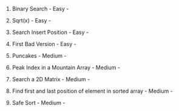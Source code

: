 1. Binary Search - Easy -
   
2. Sqrt(x) - Easy -
   
3. Search Insert Position - Easy -
 
4. First Bad Version - Easy -

5. Puncakes - Medium -

6. Peak Index in a Mountain Array - Medium -

7. Search a 2D Matrix - Medium -

8. Find first and last position of element in sorted array - Medium -
   
9. Safe Sort - Medium - 
